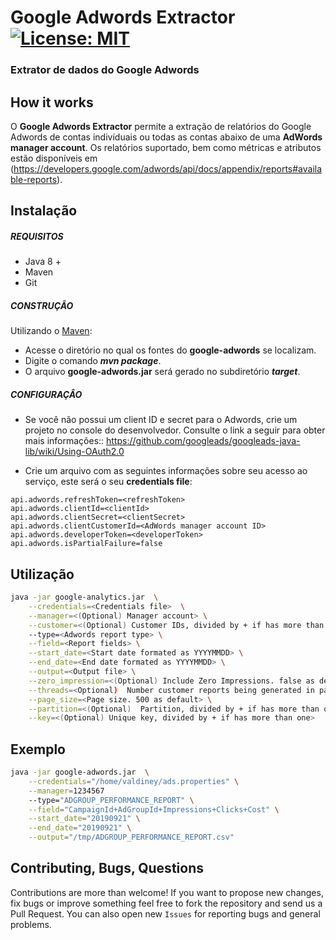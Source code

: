 # Google Adwords Extractor [![License: MIT](https://img.shields.io/badge/License-MIT-yellow.svg)](https://opensource.org/licenses/MIT)
### Extrator de dados do Google Adwords

## How it works

O **Google Adwords Extractor** permite a extração de relatórios do Google Adwords de contas indivíduais ou todas as contas abaixo de uma **AdWords manager account**. Os relatórios suportado, bem como métricas e atributos estão disponíveis em (https://developers.google.com/adwords/api/docs/appendix/reports#available-reports).

## Instalação

##### REQUISITOS

- Java 8 +
- Maven
- Git

##### CONSTRUÇÃO

Utilizando o [Maven](https://maven.apache.org/):

- Acesse o diretório no qual os fontes do **google-adwords** se localizam.
- Digite o comando _**mvn package**_.
- O arquivo **google-adwords.jar** será gerado no subdiretório **_target_**.

##### CONFIGURAÇÂO

* Se você não possui um client ID e secret para o Adwords, crie um projeto no console do desenvolvedor. Consulte o link a seguir para obter mais informações:: https://github.com/googleads/googleads-java-lib/wiki/Using-OAuth2.0

* Crie um arquivo com as seguintes informações sobre seu acesso ao serviço, este será o seu **credentials file**:

```
api.adwords.refreshToken=<refreshToken>
api.adwords.clientId=<clientId>
api.adwords.clientSecret=<clientSecret>
api.adwords.clientCustomerId=<AdWords manager account ID>
api.adwords.developerToken=<developerToken>
api.adwords.isPartialFailure=false
```

## Utilização

```bash
java -jar google-analytics.jar  \
	--credentials=<Credentials file>  \
	--manager=<(Optional) Manager account> \
	--customer=<(Optional) Customer IDs, divided by + if has more than one>
	--type=<Adwords report type> \
	--field=<Report fields> \
	--start_date=<Start date formated as YYYYMMDD> \
	--end_date=<End date formated as YYYYMMDD> \
	--output=<Output file> \
	--zero_impression=<(Optional) Include Zero Impressions. false as default> \
	--threads=<Optional)  Number customer reports being generated in parallel. 5 as default> \
	--page_size=<Page size. 500 as default> \
	--partition=<(Optional)  Partition, divided by + if has more than one> \
	--key=<(Optional) Unique key, divided by + if has more than one>
```

## Exemplo

```bash
java -jar google-adwords.jar  \
	--credentials="/home/valdiney/ads.properties" \
	--manager=1234567
	--type="ADGROUP_PERFORMANCE_REPORT" \
	--field="CampaignId+AdGroupId+Impressions+Clicks+Cost" \
	--start_date="20190921" \
	--end_date="20190921" \
	--output="/tmp/ADGROUP_PERFORMANCE_REPORT.csv"
```

## Contributing, Bugs, Questions
Contributions are more than welcome! If you want to propose new changes, fix bugs or improve something feel free to fork the repository and send us a Pull Request. You can also open new `Issues` for reporting bugs and general problems.
